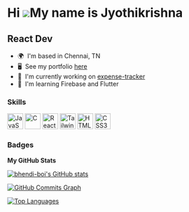 Hi ![](https://user-images.githubusercontent.com/18350557/176309783-0785949b-9127-417c-8b55-ab5a4333674e.gif)My name is Jyothikrishna
=====================================================================================================================================

React Dev
---------

* 🌍  I'm based in Chennai, TN
* 🖥️  See my portfolio [here](http://bhendi-boi.github.io/portfolio/)
* 🚀  I'm currently working on [expense-tracker](http://expense-tracker-react-5eaa6.web.app/)
* 🧠  I'm learning Firebase and Flutter

### Skills


<p align="left">
<a href="https://developer.mozilla.org/en-US/docs/Web/JavaScript" target="_blank" rel="noreferrer"><img src="https://raw.githubusercontent.com/danielcranney/readme-generator/main/public/icons/skills/javascript-colored.svg" width="36" height="36" alt="JavaScript" /></a>
<a href="https://docs.microsoft.com/en-us/cpp/?view=msvc-170" target="_blank" rel="noreferrer"><img src="https://raw.githubusercontent.com/danielcranney/readme-generator/main/public/icons/skills/c-colored.svg" width="36" height="36" alt="C" /></a>
<a href="https://reactjs.org/" target="_blank" rel="noreferrer"><img src="https://raw.githubusercontent.com/danielcranney/readme-generator/main/public/icons/skills/react-colored.svg" width="36" height="36" alt="React" /></a>
<a href="https://tailwindcss.com/" target="_blank" rel="noreferrer"><img src="https://raw.githubusercontent.com/danielcranney/readme-generator/main/public/icons/skills/tailwindcss-colored.svg" width="36" height="36" alt="TailwindCSS" /></a>
<a href="https://developer.mozilla.org/en-US/docs/Glossary/HTML5" target="_blank" rel="noreferrer"><img src="https://raw.githubusercontent.com/danielcranney/readme-generator/main/public/icons/skills/html5-colored.svg" width="36" height="36" alt="HTML5" /></a>
<a href="https://www.w3.org/TR/CSS/#css" target="_blank" rel="noreferrer"><img src="https://raw.githubusercontent.com/danielcranney/readme-generator/main/public/icons/skills/css3-colored.svg" width="36" height="36" alt="CSS3" /></a>
</p>



### Badges

<b>My GitHub Stats</b>

<a href="http://www.github.com/bhendi-boi"><img src="https://github-readme-stats.vercel.app/api?username=bhendi-boi&show_icons=true&hide=&count_private=true&title_color=0891b2&text_color=ffffff&icon_color=10b981&bg_color=22272e&hide_border=true&show_icons=true" alt="bhendi-boi's GitHub stats" /></a>

<a href="http://www.github.com/bhendi-boi"><img src="https://github-readme-activity-graph.cyclic.app/graph?username=bhendi-boi&bg_color=22272e&color=ffffff&line=10b981&point=ffffff&area_color=22272e&area=true&hide_border=true&custom_title=GitHub%20Commits%20Graph" alt="GitHub Commits Graph" /></a>

<a href="https://github.com/bhendi-boi" align="left"><img src="https://github-readme-stats.vercel.app/api/top-langs/?username=bhendi-boi&langs_count=10&title_color=0891b2&text_color=ffffff&icon_color=10b981&bg_color=22272e&hide_border=true&locale=en&custom_title=Top%20%Languages" alt="Top Languages" /></a>
